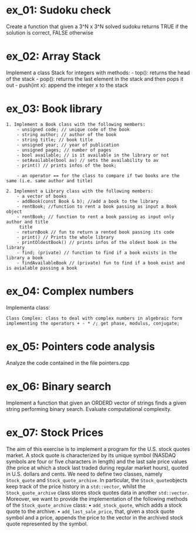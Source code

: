 # ex_01: Sudoku check
Create a function that given a 3^N x 3^N solved sudoku returns TRUE if the solution is correct, FALSE otherwise

# ex_02: Array Stack
Implement a class Stack for integers with methods:
    - top(): returns the head of the stack
    - pop(): returns the last element in the stack and then pops it out
    - push(int x): append the integer x to the stack

# ex_03: Book library
    1. Implement a Book class with the following members:
        - unsigned code; // unique code of the book
        - string author; // author of the book
        - string title; // book title
        - unsigned year; // year of publication
        - unsigned pages; // number of pages
        - bool available; // is it available in the library or not
        - setAvailable(bool av) // sets the availability to av
        - print() // prints infos of the book;
        
        - an operator == for the class to compare if two books are the same (i.e. same author and title)
    
    2. Implement a Library class with the following members:
        - a vector of books
        - addBook(const Book & b); //add a book to the library
        - rentBook; //function to rent a book passing as input a Book object
        - rentBook; // function to rent a book passing as input only author and title
         title
        - returnBook // fun to return a rented book passing its code
        - print() // Prints the whole library
        - printOldestBook() // prints infos of the oldest book in the library
        - find; (private) // function to find if a book exists in the library a book
        - findAvailableBook // (private) fun to find if a book exist and is avialable passing a book

# ex_04: Complex numbers
Implementa class:

    Class Complex: class to deal with complex numbers in algebraic form implementing the operators + - * /; get phase, modulus, conjugate;

 
# ex_05: Pointers code analysis 
Analyze the code contained in the file pointers.cpp

# ex_06: Binary search
Implement a function that given an ORDERD vector of strings finds a given string performing binary search. Evaluate computational complexity.

# ex_07: Stock Prices 
The aim of this exercise is to implement a program for the U.S. stock quotes market.
A stock quote is characterized by its unique symbol (NASDAQ symbols are four or five
characters in length) and the last sale price values (the price at which a stock last traded
during regular market hours), quoted in U.S. dollars and cents.
We need to define two classes, namely `Stock_quote` and `Stock_quote_archive`.
In particular, the `Stock_quote`objects keep track of the price history in a `std::vector`, whilst
the `Stock_quote_archive` class stores stock quotes data in another `std::vector`.
Moreover, we want to provide the implementation of the following methods of the
`Stock_quote_archive` class:
• `add_stock_quote`, which adds a stock quote to the archive.
• `add_last_sale_price`, that, given a stock quote symbol and a price, appends the price
to the vector in the archived stock quote represented by the symbol.
